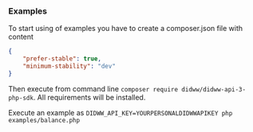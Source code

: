 ### Examples

To start using of examples you have to create a composer.json file with content
```json
{
    "prefer-stable": true,
    "minimum-stability": "dev"
}
```

Then execute from command line `composer require didww/didww-api-3-php-sdk`.
All requirements will be installed.

Execute an example as `DIDWW_API_KEY=YOURPERSONALDIDWWAPIKEY php examples/balance.php`
